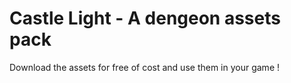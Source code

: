 # Castle Light - A dengeon assets pack
Download the assets for free of cost and use them in your game !
